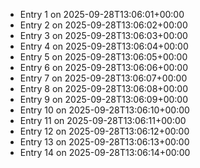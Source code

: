 - Entry 1 on 2025-09-28T13:06:01+00:00
- Entry 2 on 2025-09-28T13:06:02+00:00
- Entry 3 on 2025-09-28T13:06:03+00:00
- Entry 4 on 2025-09-28T13:06:04+00:00
- Entry 5 on 2025-09-28T13:06:05+00:00
- Entry 6 on 2025-09-28T13:06:06+00:00
- Entry 7 on 2025-09-28T13:06:07+00:00
- Entry 8 on 2025-09-28T13:06:08+00:00
- Entry 9 on 2025-09-28T13:06:09+00:00
- Entry 10 on 2025-09-28T13:06:10+00:00
- Entry 11 on 2025-09-28T13:06:11+00:00
- Entry 12 on 2025-09-28T13:06:12+00:00
- Entry 13 on 2025-09-28T13:06:13+00:00
- Entry 14 on 2025-09-28T13:06:14+00:00
